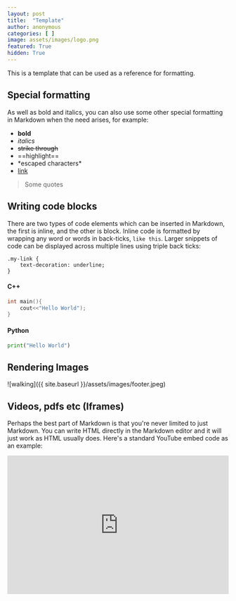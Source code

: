 ```yaml
---
layout: post
title:  "Template"
author: anonymous
categories: [ ]
image: assets/images/logo.png
featured: True
hidden: True
---
```


This is a template that can be used as a reference for formatting. 


## Special formatting

As well as bold and italics, you can also use some other special formatting in Markdown when the need arises, for example:

+ **bold**
+ *italics*
+ ~~strike through~~
+ ==highlight==
+ \*escaped characters\*
+ [link](www.github.com)

> Some quotes


## Writing code blocks

There are two types of code elements which can be inserted in Markdown, the first is inline, and the other is block. Inline code is formatted by wrapping any word or words in back-ticks, `like this`. Larger snippets of code can be displayed across multiple lines using triple back ticks:

```
.my-link {
    text-decoration: underline;
}
```

#### C++

```c
int main(){
    cout<<"Hello World");
}
```

#### Python

```python
print("Hello World")
```


## Rendering Images

![walking]({{ site.baseurl }}/assets/images/footer.jpeg)

## Videos, pdfs etc (Iframes)

Perhaps the best part of Markdown is that you're never limited to just Markdown. You can write HTML directly in the Markdown editor and it will just work as HTML usually does. Here's a standard YouTube embed code as an example:


<p><iframe style="width:100%;" height="315" src="https://www.youtube.com/embed/kL_JnD2PxJI" frameborder="0" allow="accelerometer; autoplay; clipboard-write; encrypted-media; gyroscope; picture-in-picture" allowfullscreen></iframe></p>